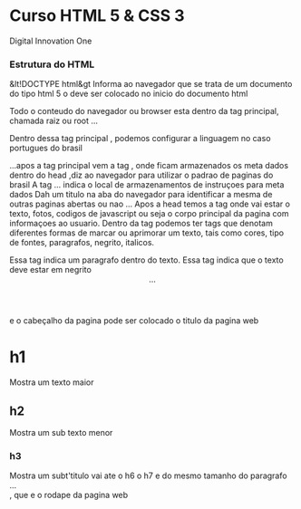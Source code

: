 # Curso HTML 5 & CSS 3
<p> Digital Innovation One</p>

<h3> Estrutura do HTML</h3>

<!--comentario em html-->
&lt!DOCTYPE html&gt   Informa ao navegador que se trata de um documento do tipo html 5 o <!DOCTYPE html> deve ser colocado no inicio do documento html

<html> Todo o conteudo do navegador ou browser esta dentro da tag principal, chamada raiz ou root  <html>...</html>

Dentro dessa tag principal <html>, podemos configurar a linguagem no caso portugues do brasil

<html lang="pt-br">

</html>

<head>...</head>apos a tag principal vem a tag <head>, onde ficam armazenados os meta dados
<meta charset ="utf-8"> dentro do head ,diz ao navegador para utilizar o padrao de paginas do brasil
A tag <meta>...</meta> indica o local de armazenamentos de instruçoes para meta dados
<title>...</title> Dah um titulo na aba do navegador para identificar a mesma de outras paginas abertas ou nao

<body>...</body> Apos a head temos a tag <body> onde vai estar o texto, fotos, codigos de javascript ou seja o corpo principal da pagina com informaçoes ao usuario.
Dentro da tag <body> podemos ter tags que denotam diferentes formas de marcar ou aprimorar um texto, tais como cores, tipo de fontes, paragrafos, negrito, italicos.
<p></p> Essa tag indica um paragrafo dentro do texto.
<b></b> Essa tag indica que o texto deve estar em negrito

<header>...</header> e o cabeçalho da pagina pode ser colocado o titulo da pagina web
<h1>h1</h1> Mostra um texto maior
<h2>h2</h2> Mostra um sub texto menor
<h3>h3</h3> Mostra um subt'titulo
vai ate o h6 o h7 e do mesmo tamanho do paragrafo

 <footer>...</footer>, que e o rodape da pagina web
